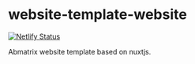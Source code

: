 # website-template-website

[![Netlify Status](https://api.netlify.com/api/v1/badges/b8db5f69-770f-4402-8d30-dd758acf8847/deploy-status)](https://app.netlify.com/sites/beamish-stroopwafel-6e581f/deploys)

Abmatrix website template based on nuxtjs.
